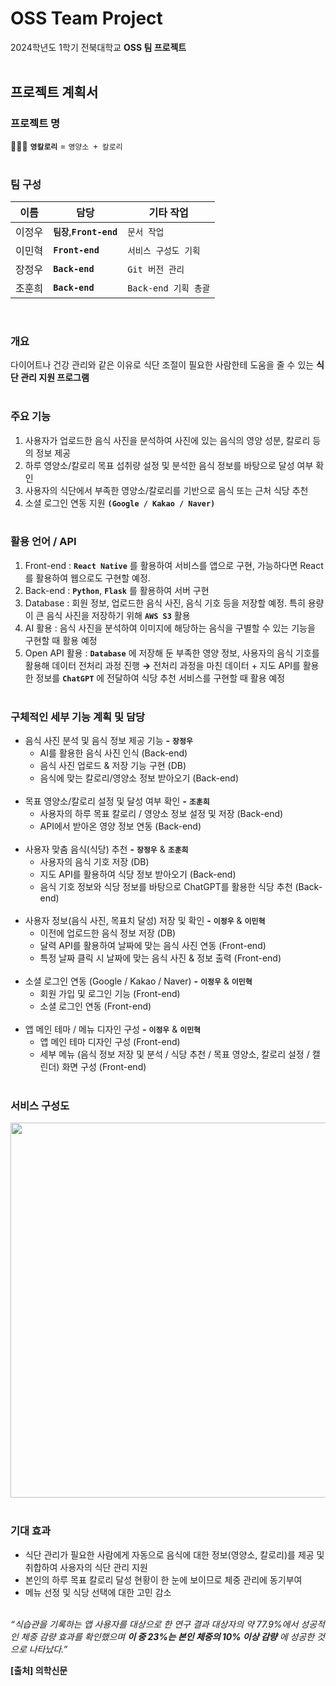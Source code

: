 # OSS Team Project
2024학년도 1학기 전북대학교 **OSS 팀 프로젝트**
<br><br>

## 프로젝트 계획서

### 프로젝트 명
🧑🏼‍🍳 **`영칼로리`** = `영양소 + 칼로리`
<br><br>

### 팀 구성
|이름|담당|기타 작업|
|---|---|---|
|이정우|**`팀장`**,**`Front-end`**|`문서 작업`|
|이민혁|**`Front-end`**|`서비스 구성도 기획`|
|장정우|**`Back-end`**|`Git 버전 관리`|
|조훈희|**`Back-end`**|`Back-end 기획 총괄`|
<br>

### 개요
다이어트나 건강 관리와 같은 이유로 식단 조절이 필요한 사람한테 도움을 줄 수 있는 **식단 관리 지원 프로그램**
<br><br>

### 주요 기능
1. 사용자가 업로드한 음식 사진을 분석하여 사진에 있는 음식의 영양 성분, 칼로리 등의 정보 제공
2. 하루 영양소/칼로리 목표 섭취량 설정 및 분석한 음식 정보를 바탕으로 달성 여부 확인
3. 사용자의 식단에서 부족한 영양소/칼로리를 기반으로 음식 또는 근처 식당 추천
4. 소셜 로그인 연동 지원 **`(Google / Kakao / Naver)`**
<br><br>

### 활용 언어 / API
1. Front-end : **`React Native`** 를 활용하여 서비스를 앱으로 구현, 가능하다면 React를 활용하여 웹으로도 구현할 예정.
2. Back-end : **`Python`**, **`Flask`** 를 활용하여 서버 구현
3. Database : 회원 정보, 업로드한 음식 사진, 음식 기호 등을 저장할 예정. 특히 용량이 큰 음식 사진을 저장하기 위해 **`AWS S3`** 활용
4. AI 활용 : 음식 사진을 분석하여 이미지에 해당하는 음식을 구별할 수 있는 기능을 구현할 때 활용 예정
5. Open API 활용 : **`Database`** 에 저장해 둔 부족한 영양 정보, 사용자의 음식 기호를 활용해 데이터 전처리 과정 진행
**→** 전처리 과정을 마친 데이터 + 지도 API를 활용한 정보를 **`ChatGPT`** 에 전달하여 식당 추천 서비스를 구현할 때 활용 예정
<br><br>

### 구체적인 세부 기능 계획 및 담당
- 음식 사진 분석 및 음식 정보 제공 기능 **-** **`장정우`**
    - AI를 활용한 음식 사진 인식 (Back-end)
    - 음식 사진 업로드 & 저장 기능 구현 (DB)
    - 음식에 맞는 칼로리/영양소 정보 받아오기 (Back-end)<br><br>
- 목표 영양소/칼로리 설정 및 달성 여부 확인 **-** **`조훈희`**
    - 사용자의 하루 목표 칼로리 / 영양소 정보 설정 및 저장 (Back-end)
    - API에서 받아온 영양 정보 연동 (Back-end)<br><br>
- 사용자 맞춤 음식(식당) 추천 **-** **`장정우`** & **`조훈희`**
    - 사용자의 음식 기호 저장 (DB)
    - 지도 API를 활용하여 식당 정보 받아오기 (Back-end)
    - 음식 기호 정보와 식당 정보를 바탕으로 ChatGPT를 활용한 식당 추천 (Back-end)<br><br>
- 사용자 정보(음식 사진, 목표치 달성) 저장 및 확인 **-** **`이정우`** & **`이민혁`**
    - 이전에 업로드한 음식 정보 저장 (DB)
    - 달력 API를 활용하여 날짜에 맞는 음식 사진 연동 (Front-end)
    - 특정 날짜 클릭 시 날짜에 맞는 음식 사진 & 정보 출력 (Front-end)<br><br>
- 소셜 로그인 연동 (Google / Kakao / Naver) **-** **`이정우`** & **`이민혁`**
    - 회원 가입 및 로그인 기능 (Front-end)
    - 소셜 로그인 연동 (Front-end)<br><br>
- 앱 메인 테마 / 메뉴 디자인 구성 **-** **`이정우`** & **`이민혁`**
    - 앱 메인 테마 디자인 구성 (Front-end)
    - 세부 메뉴 (음식 정보 저장 및 분석 / 식당 추천 / 목표 영양소, 칼로리 설정 / 캘린더) 화면 구성 (Front-end)<br><br>

### 서비스 구성도
<img src="https://github.com/jeongwoo1998/OSS_TeamProject/assets/56586533/bf4159b1-a9a4-4b7c-8fb3-396678e7a296" width="800" height="600"/>
<br><br>

### 기대 효과
- 식단 관리가 필요한 사람에게 자동으로 음식에 대한 정보(영양소, 칼로리)를 제공 및 취합하여 사용자의 식단 관리 지원
- 본인의 하루 목표 칼로리 달성 현황이 한 눈에 보이므로 체중 관리에 동기부여
- 메뉴 선정 및 식당 선택에 대한 고민 감소<br><br>

*“식습관을 기록하는 앱 사용자를 대상으로 한 연구 결과 대상자의 약 77.9%에서 성공적인 체중 감량 효과를 확인했으며 **이 중 23%는 본인 체중의 10% 이상 감량** 에 성공한 것으로 나타났다.”*

**[출처] 의학신문**
